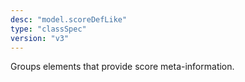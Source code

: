 ```yaml
---
desc: "model.scoreDefLike"
type: "classSpec"
version: "v3"
---
```


Groups elements that provide score meta-information.